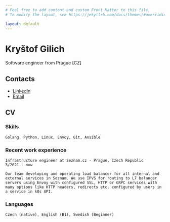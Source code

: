 ```yaml
---
# Feel free to add content and custom Front Matter to this file.
# To modify the layout, see https://jekyllrb.com/docs/themes/#overriding-theme-defaults

layout: default
---
```

# Kryštof Gilich
Software engineer from Prague \[CZ]

## Contacts
- [LinkedIn](https://linkedin.com/in/kgilich)
- [Email](mailto:kgilich@gmail.com)

## CV
### Skills
`Golang, Python, Linux, Envoy, Git, Ansible`
### Recent work experience
```
Infrastructure engineer at Seznam.cz - Prague, Czech Republic
3/2021 - now

Our team developing and operating load balancer for all internal and external services in Seznam. We use IPVS for routing to L7 balancer servers using Envoy with configured SSL, HTTP or GRPC services with many options like HTTP headers, redirects etc. configured by users in a service in k8s API.
```
### Languages
`Czech (native), English (B1), Swedish (Beginner)`

